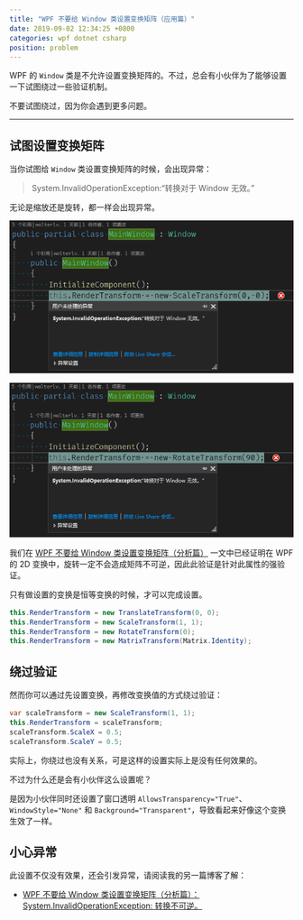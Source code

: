 ```yaml
---
title: "WPF 不要给 Window 类设置变换矩阵（应用篇）"
date: 2019-09-02 12:34:25 +0800
categories: wpf dotnet csharp
position: problem
---
```


WPF 的 `Window` 类是不允许设置变换矩阵的。不过，总会有小伙伴为了能够设置一下试图绕过一些验证机制。

不要试图绕过，因为你会遇到更多问题。

---

<div id="toc"></div>

## 试图设置变换矩阵

当你试图给 `Window` 类设置变换矩阵的时候，会出现异常：

> System.InvalidOperationException:“转换对于 Window 无效。”

无论是缩放还是旋转，都一样会出现异常。

![转换对于 Window 无效 - 缩放](/static/posts/2019-09-02-11-58-46.png)

![转换对于 Window 无效 - 旋转](/static/posts/2019-09-02-12-23-55.png)

我们在 [WPF 不要给 Window 类设置变换矩阵（分析篇）](/post/analyze-matrix-invert-exception-for-wpf-window) 一文中已经证明在 WPF 的 2D 变换中，旋转一定不会造成矩阵不可逆，因此此验证是针对此属性的强验证。

只有做设置的变换是恒等变换的时候，才可以完成设置。

```csharp
this.RenderTransform = new TranslateTransform(0, 0);
this.RenderTransform = new ScaleTransform(1, 1);
this.RenderTransform = new RotateTransform(0);
this.RenderTransform = new MatrixTransform(Matrix.Identity);
```

## 绕过验证

然而你可以通过先设置变换，再修改变换值的方式绕过验证：

```csharp
var scaleTransform = new ScaleTransform(1, 1);
this.RenderTransform = scaleTransform;
scaleTransform.ScaleX = 0.5;
scaleTransform.ScaleY = 0.5;
```

实际上，你绕过也没有关系，可是这样的设置实际上是没有任何效果的。

不过为什么还是会有小伙伴这么设置呢？

是因为小伙伴同时还设置了窗口透明 `AllowsTransparency="True"`、`WindowStyle="None"` 和 `Background="Transparent"`，导致看起来好像这个变换生效了一样。

## 小心异常

此设置不仅没有效果，还会引发异常，请阅读我的另一篇博客了解：

- [WPF 不要给 Window 类设置变换矩阵（分析篇）：System.InvalidOperationException: 转换不可逆。](/post/analyze-matrix-invert-exception-for-wpf-window)
